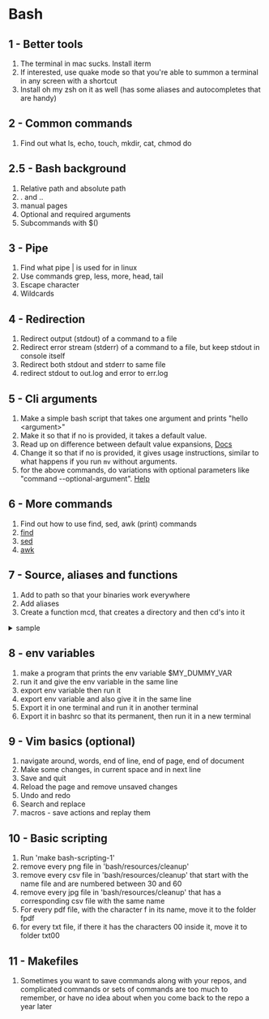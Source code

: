 # Bash

## 1 - Better tools

1. The terminal in mac sucks. Install iterm
2. If interested, use quake mode so that you're able to summon a terminal in any screen with a shortcut
3. Install oh my zsh on it as well (has some aliases and autocompletes that are handy)

## 2 - Common commands

1. Find out what ls, echo, touch, mkdir, cat, chmod do

## 2.5 - Bash background

1. Relative path and absolute path
2. . and ..
3. manual pages 
4. Optional and required arguments
5. Subcommands with $()

## 3 - Pipe

1. Find what pipe | is used for in linux
2. Use commands grep, less, more, head, tail
3. Escape character
4. Wildcards

## 4 - Redirection

1. Redirect output (stdout) of a command to a file
2. Redirect error stream (stderr) of a command to a file, but keep stdout in console itself
3. Redirect both stdout and stderr to same file
4. redirect stdout to out.log and error to err.log

## 5 - Cli arguments

1. Make a simple bash script that takes one argument and prints "hello \<argument\>"
2. Make it so that if no <argument> is provided, it takes a default value.
3. Read up on difference between default value expansions, [Docs](https://www.gnu.org/software/bash/manual/html_node/Shell-Parameter-Expansion.html#Shell-Parameter-Expansion)
4. Change it so that if no <argument> is provided, it gives usage instructions, similar to what happens if you run `mv` without arguments.
5. for the above commands, do variations with optional parameters like "command --optional-argument". [Help](https://unix.stackexchange.com/questions/331522/how-do-i-parse-optional-arguments-in-a-bash-script-if-no-order-is-given)

## 6 - More commands

1. Find out how to use find, sed, awk (print) commands 
2. [find](https://www.redhat.com/sysadmin/linux-find-command#:~:text=The%20find%20command%20is%20one,and%20not%20just%20by%20filename.)
3. [sed](https://phoenixnap.com/kb/linux-sed#:~:text=SED%20is%20a%20text%20stream,file%20in%20a%20text%20editor.)
4. [awk](https://www.javatpoint.com/linux-awk-command#:~:text=The%20awk%20command%20is%20used,language%20used%20for%20text%20scripting.)

## 7 - Source, aliases and functions

1. Add to path so that your binaries work everywhere
2. Add aliases
3. Create a function mcd, that creates a directory and then cd's into it

<details>
  <summary> sample </summary>

  ```bash
  
  function book() {
    filename=${1}
    if [[ -z "$filename" ]]
    then
      echo "Usage: book [filename]"
      return 0
    fi
    # if [[ "${filename: -4}" == "epub" ]]
    # then
    #   echo "File $filename is epub, converting to mobi"
    #   /Applications/calibre.app/Contents/MacOS/ebook-convert $filename ${filename%epub}mobi
    #   filename=${filename%epub}mobi
    # fi
    if [[ "${filename: -4}" == "mobi" || "${filename: -4}" == "epub" ]]
    # if [[ "${filename: -4}" == "mobi" ]]
    then
      echo "Sending $filename to kindle"
      echo "book: $filename" | mutt -s "book: $filename" -a $filename -- email@kindle.com
    else
      echo "Unknown format"
    fi
  }
```

</details>


## 8 - env variables

1. make a program that prints the env variable $MY_DUMMY_VAR
2. run it and give the env variable in the same line
3. export env variable then run it
4. export env variable and also give it in the same line
5. Export it in one terminal and run it in another terminal
6. Export it in bashrc so that its permanent, then run it in a new terminal

## 9 - Vim basics (optional)

1. navigate around, words, end of line, end of page, end of document
2. Make some changes, in current space and in next line
3. Save and quit
4. Reload the page and remove unsaved changes
5. Undo and redo
6. Search and replace
7. macros - save actions and replay them

## 10 - Basic scripting
1. Run 'make bash-scripting-1' 
2. remove every png file in 'bash/resources/cleanup' 
3. remove every csv file in 'bash/resources/cleanup' that start with the name file and are numbered between 30 and 60
4. remove every jpg file in 'bash/resources/cleanup' that has a corresponding csv file with the same name
5. For every pdf file, with the character f in its name, move it to the folder fpdf
6. for every txt file, if there it has the characters 00 inside it, move it to folder txt00

## 11 - Makefiles
1. Sometimes you want to save commands along with your repos, and complicated commands or sets of commands are too much to remember, or have no idea about when you come back to the repo a year later

